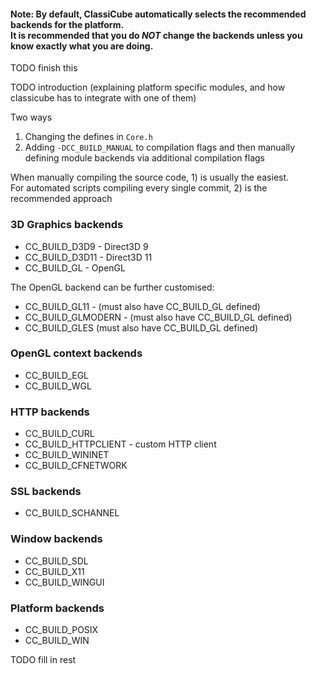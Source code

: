 #### Note: By default, ClassiCube automatically selects the recommended backends for the platform. <br> It is recommended that you do *NOT* change the backends unless you know exactly what you are doing.

TODO finish this

TODO introduction (explaining platform specific modules, and how classicube has to integrate with one of them)

Two ways
1) Changing the defines in `Core.h`
2) Adding `-DCC_BUILD_MANUAL` to compilation flags and then manually defining module backends via additional compilation flags

When manually compiling the source code, 1) is usually the easiest. <br>
For automated scripts compiling every single commit, 2) is the recommended approach


### 3D Graphics backends
* CC_BUILD_D3D9 - Direct3D 9
* CC_BUILD_D3D11 - Direct3D 11
* CC_BUILD_GL - OpenGL

The OpenGL backend can be further customised:
* CC_BUILD_GL11 - (must also have CC_BUILD_GL defined)
* CC_BUILD_GLMODERN - (must also have CC_BUILD_GL defined)
* CC_BUILD_GLES (must also have CC_BUILD_GL defined)

### OpenGL context backends
* CC_BUILD_EGL
* CC_BUILD_WGL

### HTTP backends
* CC_BUILD_CURL
* CC_BUILD_HTTPCLIENT - custom HTTP client
* CC_BUILD_WININET
* CC_BUILD_CFNETWORK

### SSL backends
* CC_BUILD_SCHANNEL

### Window backends
* CC_BUILD_SDL
* CC_BUILD_X11
* CC_BUILD_WINGUI

### Platform backends
* CC_BUILD_POSIX
* CC_BUILD_WIN

TODO fill in rest